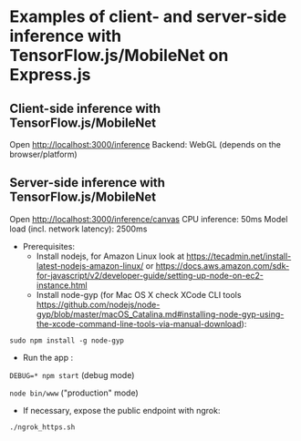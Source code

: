 # Examples of client- and server-side inference with TensorFlow.js/MobileNet on Express.js

## Client-side inference with TensorFlow.js/MobileNet

Open <http://localhost:3000/inference>
Backend: WebGL (depends on the browser/platform)

## Server-side inference with TensorFlow.js/MobileNet

Open <http://localhost:3000/inference/canvas>
CPU inference: 50ms
Model load (incl. network latency): 2500ms

- Prerequisites:
  - Install nodejs, for Amazon Linux look at <https://tecadmin.net/install-latest-nodejs-amazon-linux/> or <https://docs.aws.amazon.com/sdk-for-javascript/v2/developer-guide/setting-up-node-on-ec2-instance.html>
  - Install node-gyp (for Mac OS X check XCode CLI tools <https://github.com/nodejs/node-gyp/blob/master/macOS_Catalina.md#installing-node-gyp-using-the-xcode-command-line-tools-via-manual-download>):

`sudo npm install -g node-gyp`

- Run the app :

`DEBUG=* npm start` (debug mode)

`node bin/www` ("production" mode)

- If necessary, expose the public endpoint with ngrok:

`./ngrok_https.sh`